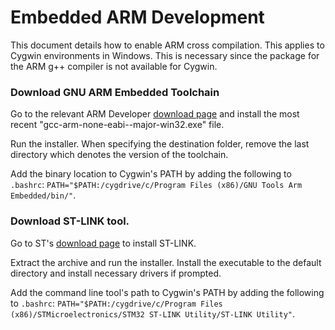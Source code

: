 # Embedded ARM Development

This document details how to enable ARM cross compilation. This applies to
Cygwin environments in Windows. This is necessary since the package for the ARM
g++ compiler is not available for Cygwin.

### Download GNU ARM Embedded Toolchain

Go to the relevant ARM Developer [download page](https://developer.arm.com/tools-and-software/open-source-software/developer-tools/gnu-toolchain/gnu-rm/downloads) and install
the most recent "gcc-arm-none-eabi-<date>-major-win32.exe" file.

Run the installer. When specifying the destination folder, remove the
last directory which denotes the version of the toolchain.

Add the binary location to Cygwin's PATH by adding the following to `.bashrc`:
`PATH="$PATH:/cygdrive/c/Program Files (x86)/GNU Tools Arm Embedded/bin/"`.

### Download ST-LINK tool.

Go to ST's [download page](https://www.st.com/en/development-tools/stsw-link004.html) to install ST-LINK.

Extract the archive and run the installer. Install the executable to the default
directory and install necessary drivers if prompted.

Add the command line tool's path to Cygwin's PATH by adding the following to `.bashrc`:
`PATH="$PATH:/cygdrive/c/Program Files (x86)/STMicroelectronics/STM32 ST-LINK Utility/ST-LINK Utility"`.
